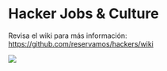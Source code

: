 # Hacker Jobs & Culture

Revisa el wiki para más información: 
https://github.com/reservamos/hackers/wiki

![](http://rsrbs-production.s3.amazonaws.com/logo.png=500x)

